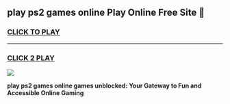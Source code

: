 
## play ps2 games online Play Online Free Site 👋
<h3>
<a href="https://download.freeplayer.one?title=play_ps2_games_online&ref=21F">CLICK TO PLAY</a></h3>
<hr>

<h3>
<a href="https://download.freeplayer.one?title=play_ps2_games_online&ref=21F">CLICK 2 PLAY</a>
  
</h3>

<a href="https://download.freeplayer.one?title=play_ps2_games_online&ref=21F"><img src="https://cdnb.artstation.com/p/assets/images/images/032/539/853/original/anto-thomas-button-gif.gif"></a>


**play ps2 games online games unblocked: Your Gateway to Fun and Accessible Online Gaming**
